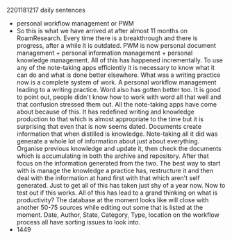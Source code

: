 2201181217 daily sentences

* personal workflow management or PWM
* So this is what we have arrived at after almost 11 months on RoamResearch.
Every time there is a breakthrough and there is progress, after a while it is outdated.
PWM is now personal document management + personal information management + personal knowledge management.
All of this has happened incrementally.
To use any of the note-taking apps efficiently it is necessary to know what it can do and what is done better elsewhere.
What was a writing practice now is a complete system of work.
A personal workflow management leading to a writing practice.
Word also has gotten better too.
It is good to point out, people didn't know how to work with word all that well and that confusion stressed them out.
All the note-taking apps have come about because of this.
It has redefined writing and knowledge production to that which is almost appropriate to the time but it is surprising that even that is now seems dated.
Documents create information that when distilled is knowledge.
Note-taking all it did was generate a whole lot of information about just about everything.
Organise previous knowledge and update it, then check the documents which is accumulating in both the archive and repository.
After that focus on the information generated from the two.
The best way to start with is manage the knowledge a practice has, restructure it and then deal with the information at hand first with that which aren't self generated.
Just to get all of this has taken just shy of a year now.
Now to test out if this works.
All of this has lead to a grand thinking on what is productivity?
The database at the moment looks like will close with another 50-75 sources while editing out some that is listed at the moment.
Date, Author, State, Category, Type, location on the workflow process all have sorting issues to look into.  
* 1449 
